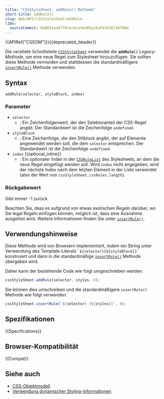 ```yaml
---
title: "CSSStyleSheet: addRule() Methode"
short-title: addRule()
slug: Web/API/CSSStyleSheet/addRule
l10n:
  sourceCommit: 0a881eea07f0cec6ca4ed85a24af43b367a9f80d
---
```


{{APIRef("CSSOM")}}{{deprecated_header}}

Die veraltete Schnittstelle [`CSSStyleSheet`](/de/docs/Web/API/CSSStyleSheet) verwendet die **`addRule()`** _Legacy-Methode_, um eine neue Regel zum Stylesheet hinzuzufügen. Sie sollten diese Methode vermeiden und stattdessen die standardmäßigere [`insertRule()`](/de/docs/Web/API/CSSStyleSheet/insertRule) Methode verwenden.

## Syntax

```js-nolint
addRule(selector, styleBlock, index)
```

### Parameter

- `selector`
  - : Ein Zeichenfolgenwert, der den Selektoranteil der CSS-Regel angibt. Der Standardwert ist die Zeichenfolge `undefined`.
- `styleBlock`
  - : Eine Zeichenfolge, die den Stilblock angibt, der auf Elemente angewendet werden soll, die dem `selector` entsprechen. Der Standardwert ist die Zeichenfolge `undefined`.
- `index` {{optional_inline}}
  - : Ein optionaler Index in der [`CSSRuleList`](/de/docs/Web/API/CSSRuleList) des Stylesheets, an dem die neue Regel eingefügt werden soll. Wird `index` nicht angegeben, wird der nächste Index nach dem letzten Element in der Liste verwendet (also der Wert von `cssStyleSheet.cssRules.length`).

### Rückgabewert

Gibt immer -1 zurück.

Beachten Sie, dass es aufgrund von etwas exotischen Regeln darüber, wo Sie legal Regeln einfügen können, möglich ist, dass eine Ausnahme ausgelöst wird. Weitere Informationen finden Sie unter [`insertRule()`](/de/docs/Web/API/CSSStyleSheet/insertRule).

## Verwendungshinweise

Diese Methode wird von Browsern implementiert, indem ein String unter Verwendung des Template-Literals `` `${selector}{${styleBlock}}` `` konstruiert und dann in die standardmäßige [`insertRule()`](/de/docs/Web/API/CSSStyleSheet/insertRule) Methode übergeben wird.

Daher kann der bestehende Code wie folgt umgeschrieben werden:

```js
cssStyleSheet.addRule(selector, styles, 0);
```

Sie können dies umschreiben und die standardmäßigere `insertRule()` Methode wie folgt verwenden:

```js
cssStyleSheet.insertRule(`${selector} {${styles}}`, 0);
```

## Spezifikationen

{{Specifications}}

## Browser-Kompatibilität

{{Compat}}

## Siehe auch

- [CSS-Objektmodell](/de/docs/Web/API/CSS_Object_Model)
- [Verwendung dynamischer Styling-Informationen](/de/docs/Web/API/CSS_Object_Model/Using_dynamic_styling_information)
